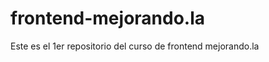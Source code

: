 frontend-mejorando.la
=====================

Este es el 1er repositorio del curso de frontend mejorando.la
